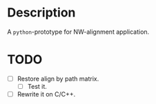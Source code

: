 # Description

A `python`-prototype for NW-alignment application. 

# TODO

- [ ] Restore align by path matrix.
    - [ ] Test it.
- [ ] Rewrite it on C/C++.
